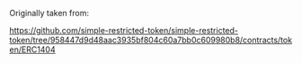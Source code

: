 Originally taken from:

https://github.com/simple-restricted-token/simple-restricted-token/tree/958447d9d48aac3935bf804c60a7bb0c609980b8/contracts/token/ERC1404
